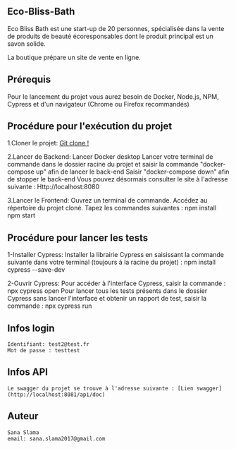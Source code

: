 
## Eco-Bliss-Bath  



Eco Bliss Bath est une start-up de 20 personnes, spécialisée dans la vente de produits de beauté écoresponsables dont le produit principal est un savon solide.

La boutique prépare un site de vente en ligne.

## Prérequis


Pour le lancement du projet vous aurez besoin de Docker, Node.js, NPM, Cypress et d'un navigateur (Chrome ou Firefox recommandés)


## Procédure pour l'exécution du projet



1.Cloner le projet:
[Git clone !](https://github.com/OpenClassrooms-Student-Center/TesteurLogiciel_Automatisez_des_tests_pour_une_boutique_en_ligne.git)


2.Lancer de Backend:
    Lancer Docker desktop
    Lancer votre terminal de commande dans le dossier racine du projet et saisir la commande "docker-compose up" afin de lancer le back-end
    Saisir "docker-compose down" afin de stopper le back-end
    Vous pouvez désormais consulter le site à l'adresse suivante : Http://localhost:8080

3.Lancer le Frontend:
    Ouvrez un terminal de commande.
    Accédez au répertoire du projet cloné.
    Tapez les commandes suivantes :
    npm install
    npm start

## Procédure pour lancer les tests 



1-Installer Cypress:
Installer la librairie Cypress en saisissant la commande suivante dans votre terminal (toujours à la racine du projet) : npm install cypress --save-dev

2-Ouvrir Cypress: 
Pour accéder à l'interface Cypress, saisir la commande : npx cypress open
Pour lancer tous les tests présents dans le dossier Cypress sans lancer l'interface et obtenir un rapport de test, saisir la commande : npx cypress run


## Infos login


    Identifiant: test2@test.fr
    Mot de passe : testtest

## Infos API


    Le swagger du projet se trouve à l'adresse suivante : [Lien swagger](http://localhost:8081/api/doc)

## Auteur


    Sana Slama
    email: sana.slama2017@gmail.com